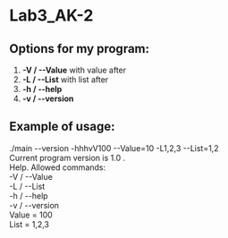 # Lab3_AK-2

## Options for my program:
   
1. **-V / --Value** with value after   
2. **-L / --List** with list after   
3. **-h / --help**   
4. **-v / --version**   

## Example of usage:
   
./main --version -hhhvV100 --Value=10 -L1,2,3 --List=1,2   
Current program version is 1.0 .   
Help. Allowed commands:   
	-V / --Value   
	-L / --List   
	-h / --help   
	-v / --version   
Value = 100   
List = 1,2,3   

